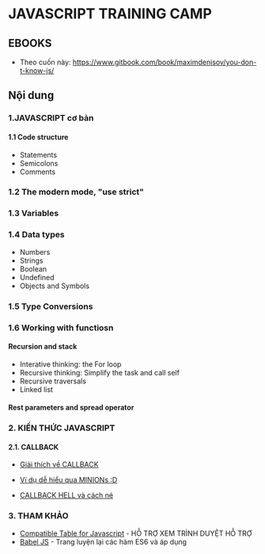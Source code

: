 # JAVASCRIPT TRAINING CAMP

## EBOOKS

* Theo cuốn này:
https://www.gitbook.com/book/maximdenisov/you-don-t-know-js/


## Nội dung

### 1.JAVASCRIPT cơ bản

#### 1.1 Code structure

* Statements
* Semicolons 
* Comments

### 1.2 The modern mode, "use strict"
### 1.3 Variables
### 1.4 Data types

* Numbers
* Strings
* Boolean
* Undefined
* Objects and Symbols

### 1.5 Type Conversions
### 1.6 Working with functiosn

#### Recursion and stack
* Interative thinking: the For loop
* Recursive thinking: Simplify the task and call self
* Recursive traversals
* Linked list

#### Rest parameters and spread operator


### 2. KIẾN THỨC JAVASCRIPT

#### 2.1. CALLBACK

* [Giải thích về CALLBACK](https://codeburst.io/javascript-what-the-heck-is-a-callback-aba4da2deced)

* [Ví dụ dễ hiểu qua MINIONs :D](https://medium.freecodecamp.org/javascript-callbacks-explained-using-minions-da272f4d9bcd) 

* [CALLBACK HELL và cách né](http://callbackhell.com/)


### 3. THAM KHẢO

* [Compatible Table for Javascript](https://kangax.github.io/compat-table/es6/) - HỖ TRỢ XEM TRÌNH DUYỆT HỖ TRỢ
* [Babel JS](https://babeljs.io/learn-es2015/) - Trang luyện lại các hàm ES6 và áp dụng